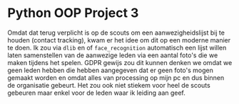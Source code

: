 # Python OOP Project 3

Omdat dat terug verplicht is op de scouts om een aanwezigheidslijst bij te houden (contact tracking), kwam er het idee
om dit op een moderne manier te doen. Ik zou via `dlib` en of `face_recognition` automatisch een lijst willen laten
samenstellen van de aanwezige leden via een aantal foto's die we maken tijdens het spelen. GDPR gewijs zou dit kunnen
denken we omdat we geen leden hebben die hebben aangegeven dat er geen foto's mogen gemaakt worden en omdat alles van
processing op mijn pc en dus binnen de organisatie gebeurt. Het zou ook niet stiekem voor heel de scouts gebeuren maar
enkel voor de leden waar ik leiding aan geef.